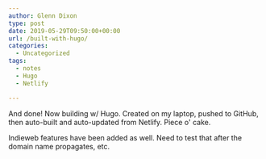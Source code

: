 ```yaml
---
author: Glenn Dixon
type: post
date: 2019-05-29T09:50:00+00:00
url: /built-with-hugo/
categories:
  - Uncategorized
tags:
  - notes
  - Hugo
  - Netlify

---
```

And done! Now building w/ Hugo. Created on my laptop, pushed to GitHub, then auto-built and auto-updated from Netlify. Piece o' cake.

Indieweb features have been added as well. Need to test that after the domain name propagates, etc.